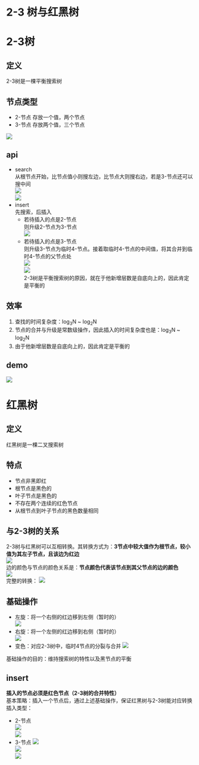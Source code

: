 # 2-3 树与红黑树


# 2-3树
## 定义 
2-3树是一棵平衡搜索树
## 节点类型
- 2-节点 
    存放一个值，两个节点
- 3-节点
    存放两个值，三个节点

![](2-3tree/2-3_tree.png)

## api
- search  
    从根节点开始，比节点值小则搜左边，比节点大则搜右边，若是3-节点还可以搜中间  
    ![](2-3tree/search.gif)  
    ![](2-3tree/search2.gif)  
- insert  
    先搜索，后插入  
    - 若待插入的点是2-节点  
        则升级2-节点为3-节点  
        ![](2-3tree/insert1.gif)
    - 若待插入的点是3-节点  
        则升级3-节点为临时4-节点。接着取临时4-节点的中间值，将其合并到临时4-节点的父节点处  
        ![](2-3tree/insert2.gif)  
        ![](2-3tree/insert3.gif)  
        2-3树是平衡搜索树的原因，就在于他新增层数是自底向上的，因此肯定是平衡的

## 效率
1. 查找的时间复杂度：log<sub>3</sub>N ~ log<sub>2</sub>N  
1. 节点的合并与升级是常数级操作，因此插入的时间复杂度也是：log<sub>3</sub>N ~ log<sub>2</sub>N  
3. 由于他新增层数是自底向上的，因此肯定是平衡的

## demo
![](2-3tree/demo.gif)  

# 红黑树
## 定义
红黑树是一棵二叉搜索树  
## 特点
- 节点非黑即红
- 根节点是黑色的
- 叶子节点是黑色的
- 不存在两个连续的红色节点
- 从根节点到叶子节点的黑色数量相同  
## 与2-3树的关系
2-3树与红黑树可以互相转换。其转换方式为：**3节点中较大值作为根节点，较小值为其左子节点，且该边为红边**  
![](rb-tree/transform.png)  
边的颜色与节点的颜色关系是：**节点颜色代表该节点到其父节点的边的颜色**  
![](rb-tree/color.png)  
完整的转换：
![](rb-tree/transform2.png)  

## 基础操作
- 左旋：将一个右侧的红边移到左侧（暂时的）  
    ![](rb-tree/left-rotation.gif)
- 右旋：将一个左侧的红边移到右侧（暂时的）  
    ![](rb-tree/right-rotation.gif)
- 变色：对应2-3树中，临时4节点的分裂与合并
    ![](rb-tree/flip-color.gif)  
  
基础操作的目的：维持搜索树的特性以及黑节点的平衡

## insert  
**插入的节点必须是红色节点（2-3树的合并特性）**  
基本策略：插入一个节点后，通过上述基础操作，保证红黑树与2-3树能对应转换  
插入类型：
- 2-节点  
    ![](rb-tree/insert-2node1.png)  
    ![](rb-tree/insert-2node2.png)  
- 3-节点
    ![](rb-tree/insert-3node1.png)  
    ![](rb-tree/insert-3node2.png)  
    ![](rb-tree/insert-3node3.png)  